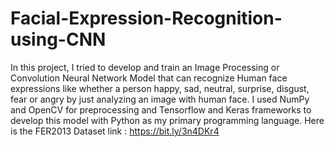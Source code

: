 # Facial-Expression-Recognition-using-CNN

In this project, I tried to develop and train an Image Processing or Convolution Neural Network Model that can recognize Human face expressions  like whether a person happy, sad, neutral, surprise, disgust, fear or angry by just analyzing an image with human face. I used NumPy and OpenCV for preprocessing and Tensorflow and Keras frameworks to develop this model with Python as my primary programming language. Here is the FER2013 Dataset link : https://bit.ly/3n4DKr4

